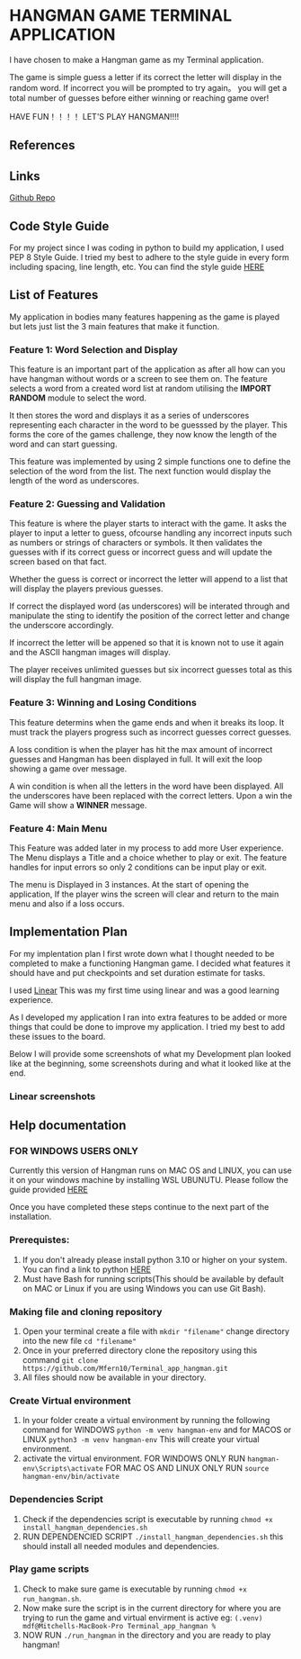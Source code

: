 # HANGMAN GAME TERMINAL APPLICATION
I have chosen to make a Hangman game as my Terminal application. 

The game is simple guess a letter if its correct the letter will display in the random word. 
If incorrect you will be prompted to try again。
you will get a total number of guesses before either winning or reaching game over! 

HAVE FUN！！！！ LET'S PLAY HANGMAN!!!!

## References

## Links
[Github Repo](https://github.com/Mfern10/Terminal_app_hangman)

## Code Style Guide
For my project since I was coding in python to build my application, I used PEP 8 Style Guide.
I tried my best to adhere to the style guide in every form including spacing, line length, etc.
You can find the style guide [HERE](https://peps.python.org/pep-0008/)

## List of Features
My application in bodies many features happening as the game is played but lets just list the 3 main features that make it function.
### Feature 1: Word Selection and Display
This feature is an important part of the application as after all how can you have hangman without words or a screen to see them on.
The feature selects a word from a created word list at random utilising the **IMPORT RANDOM** module to select the word.

It then stores the word and displays it as a series of underscores representing each character in the word to be guesssed
by the player. This forms the core of the games challenge, they now know the length of the word and can start guessing.

This feature was implemented by using 2 simple functions one to define the selection of the word from the list.
The next function would display the length of the word as underscores.

### Feature 2: Guessing and Validation
This feature is where the player starts to interact with the game. It asks the player to input a letter to guess,
ofcourse handling any incorrect inputs such as numbers or strings of characters or symbols. It then validates the guesses
with if its correct guess or incorrect guess and will update the screen based on that fact.

Whether the guess is correct or incorrect the letter will append to a list that will display the players previous guesses. 

If correct the displayed word (as underscores) will be interated through and manipulate the sting to identify the position 
of the correct letter and change the underscore accordingly.

If incorrect the letter will be appened so that it is known not to use it again and the ASCII hangman images will display.

The player receives unlimited guesses but six incorrect guesses total as this will display the full hangman image.

### Feature 3: Winning and Losing Conditions
This feature determins when the game ends and when it breaks its loop. It must track the players progress such as incorrect guesses
correct guesses. 

A loss condition is when the player has  hit the max amount of incorrect guesses and Hangman has been displayed in full. 
It will exit the loop showing a game over message.

A win condition is when all the letters in the word have been displayed. All the underscores have been replaced with the correct 
letters. Upon a win the Game will show a **WINNER** message.

### Feature 4: Main Menu
This Feature was added later in my process to add more User experience. The Menu displays a Title and a choice whether to play or exit.
The feature handles for input errors so only 2 conditions can be input play or exit. 

The menu is Displayed in 3 instances. At the start of opening the application, If the player wins the screen will clear and return to 
the main menu and also if a loss occurs.



## Implementation Plan
For my implentation plan I first wrote down what I thought needed to be completed to make a functioning Hangman game. I decided what features it should have and put checkpoints and set duration estimate for tasks. 

I used [Linear](https://linear.app/mitchells-workspace/project/hangman-terminal-application-492f08c73346/MIT) This was my first time using linear and was a good learning experience. 

As I developed my application I ran into extra features to be added or more things that could be done to improve my application. I tried my best to add these issues to the board.

Below I will provide some screenshots of what my Development plan looked like at the beginning, some screenshots during and what it looked like at the end.

### Linear screenshots

## Help documentation
### FOR WINDOWS USERS ONLY
Currently this version of Hangman runs on MAC OS and LINUX, you can use it on your windows machine by installing WSL UBUNUTU. Please follow the guide provided [HERE](https://ubuntu.com/tutorials/install-ubuntu-on-wsl2-on-windows-10#1-overview) 

Once you have completed these steps continue to the next part of the installation.
### Prerequistes:
1. If you don't already please install python 3.10 or higher on your system. You can find a link to python [HERE](https://www.python.org/downloads/)
2. Must have Bash for running scripts(This should be available by default on MAC or Linux if you are using Windows you can use Git Bash).
### Making file and cloning repository
1. Open your terminal create a file with ```mkdir "filename"``` change directory into the new file ```cd "filename"```
2. Once in your preferred directory clone the repository using this command ```git clone https://github.com/Mfern10/Terminal_app_hangman.git```
3. All files should now be available in your directory.
### Create Virtual environment
1. In your folder create a virtual environment by running the following command for WINDOWS ```python -m venv hangman-env``` and for MACOS or LINUX ```python3 -m venv hangman-env``` This will create your virtual environment.
2. activate the virtual environment. FOR WINDOWS ONLY RUN ```hangman-env\Scripts\activate``` FOR MAC OS AND LINUX ONLY RUN ```source hangman-env/bin/activate```
### Dependencies Script
1. Check if the dependencies script is executable by running ```chmod +x install_hangman_dependencies.sh```
2. RUN DEPENDENCIED SCRIPT ```./install_hangman_dependencies.sh``` this should install all needed modules and dependencies.
### Play game scripts
1. Check to make sure game is executable by running ```chmod +x run_hangman.sh```.
2. Now make sure the script is in the current directory for where you are trying to run the game and virtual envirment is active eg: ```(.venv) mdf@Mitchells-MacBook-Pro Terminal_app_hangman %```
3. NOW RUN ```./run_hangman``` in the directory and you are ready to play hangman! 

